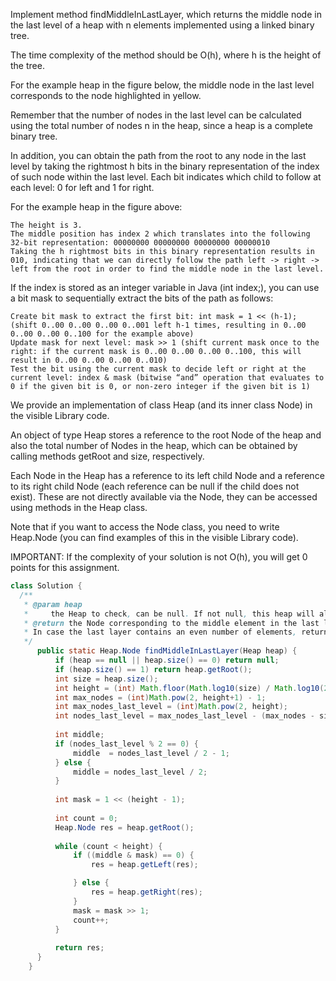 Implement method findMiddleInLastLayer, which returns the middle node in the last level of a heap with n elements implemented using a linked binary tree.

The time complexity of the method should be O(h), where h is the height of the tree.

For the example heap in the figure below, the middle node in the last level corresponds to the node highlighted in yellow.


Remember that the number of nodes in the last level can be calculated using the total number of nodes n in the heap, since a heap is a complete binary tree.

In addition, you can obtain the path from the root to any node in the last level by taking the rightmost h bits in the binary representation of the index of such node within the last level. Each bit indicates which child to follow at each level: 0 for left and 1 for right.

For the example heap in the figure above:

    The height is 3.
    The middle position has index 2 which translates into the following 32-bit representation: 00000000 00000000 00000000 00000010
    Taking the h rightmost bits in this binary representation results in 010, indicating that we can directly follow the path left -> right -> left from the root in order to find the middle node in the last level.

If the index is stored as an integer variable in Java (int index;), you can use a bit mask to sequentially extract the bits of the path as follows:

    Create bit mask to extract the first bit: int mask = 1 << (h-1); (shift 0..00 0..00 0..00 0..001 left h-1 times, resulting in 0..00 0..00 0..00 0..100 for the example above)
    Update mask for next level: mask >> 1 (shift current mask once to the right: if the current mask is 0..00 0..00 0..00 0..100, this will result in 0..00 0..00 0..00 0..010)
    Test the bit using the current mask to decide left or right at the current level: index & mask (bitwise “and” operation that evaluates to 0 if the given bit is 0, or non-zero integer if the given bit is 1)

We provide an implementation of class Heap (and its inner class Node) in the visible Library code.

An object of type Heap stores a reference to the root Node of the heap and also the total number of Nodes in the heap, which can be obtained by calling methods getRoot and size, respectively.

Each Node in the Heap has a reference to its left child Node and a reference to its right child Node (each reference can be null if the child does not exist). These are not directly available via the Node, they can be accessed using methods in the Heap class.

Note that if you want to access the Node class, you need to write Heap.Node (you can find examples of this in the visible Library code).

IMPORTANT: If the complexity of your solution is not O(h), you will get 0 points for this assignment.

```java
class Solution {
  /**
   * @param heap
   *     the Heap to check, can be null. If not null, this heap will always contain at least one Node.
   * @return the Node corresponding to the middle element in the last layer of the Heap, or null if the Heap is null.
   * In case the last layer contains an even number of elements, returns the element just left of the middle (see test).
   */
	  public static Heap.Node findMiddleInLastLayer(Heap heap) {
		  if (heap == null || heap.size() == 0) return null;
		  if (heap.size() == 1) return heap.getRoot();
		  int size = heap.size();
		  int height = (int) Math.floor(Math.log10(size) / Math.log10(2));
		  int max_nodes = (int)Math.pow(2, height+1) - 1;
		  int max_nodes_last_level = (int)Math.pow(2, height);
		  int nodes_last_level = max_nodes_last_level - (max_nodes - size);
		  
		  int middle;
		  if (nodes_last_level % 2 == 0) {
			  middle  = nodes_last_level / 2 - 1;
		  } else {
			  middle = nodes_last_level / 2;
		  }
		  
		  int mask = 1 << (height - 1);
		  
		  int count = 0;
		  Heap.Node res = heap.getRoot();
		  
		  while (count < height) {
			  if ((middle & mask) == 0) {
				  res = heap.getLeft(res);

			  } else {
				  res = heap.getRight(res);
			  }
			  mask = mask >> 1;
		  	  count++;
		  }
		  
		  return res;
	  }
	}
```

